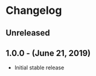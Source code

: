 Changelog
=========

Unreleased
----------

1.0.0 - (June 21, 2019)
----------
* Initial stable release

